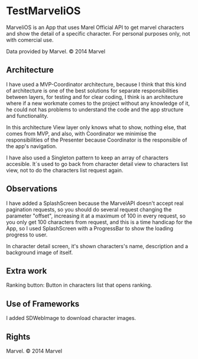 # TestMarveliOS

MarveliOS is an App that uses Marel Official API to get marvel characters and show the detail of a specific character. 
For personal purposes only, not with comercial use.

Data provided by Marvel. © 2014 Marvel

## Architecture

I have used a MVP-Coordinator architecture, because I think that this kind of architecture is one of the best solutions for separate responsibilities between layers, for testing and for clear coding, I think is an architecture where if a new workmate comes to the project without any knowledge of it, he could not has problems to understand the code and the app structure and functionality.

In this architecture View layer only knows what to show, nothing else, that comes from MVP, and also, with Coordinator we minimise the responsibilities of the Presenter because Coordinator is the responsible of the app's navigation.

I have also used a Singleton pattern to keep an array of characters accesible. It´s used to go back from character detail view to characters list view, not to do the characters list request again.

## Observations

I have added a SplashScreen because the MarvelAPI doesn't accept real pagination requests, so you should do several request changing the parameter "offset", increasing it at a maximum of 100 in every request, so you only get 100 characters from request, and this is a time handicap for the App, so I used SplashScreen with a ProgressBar to show the loading progress to user.

In character detail screen, it's shown characters's name, description and a background image of itself.

## Extra work

Ranking button: Button in characters list that opens ranking.

## Use of Frameworks

I added SDWebImage to download character images.


## Rights
Marvel. © 2014 Marvel
